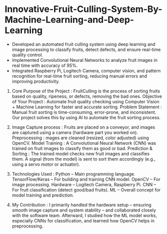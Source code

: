 # Innovative-Fruit-Culling-System-By-Machine-Learning-and-Deep-Learning

- Developed an automated fruit culling system using deep learning and image processing to classify fruits,  detect defects, and ensure real-time quality control.  
- Implemented Convolutional Neural Networks to analyze fruit images in real time with accuracy of 95%. 
- Integrated Raspberry Pi, Logitech Camera, computer vision, and pattern recognition for real-time fruit sorting, reducing manual errors and improving productivity.

1) Core Purpose of the Project : FruitCulling is the process of sorting fruits based on quality, ripeness, or defects, removing the bad ones.
   Objective of Your Project : Automate fruit quality checking using Computer Vision + Machine Learning for faster and accurate sorting.
   Problem Statement : Manual fruit sorting is time-consuming, error-prone, and inconsistent. Our project solves this by using AI to automate the fruit sorting process.

2) Image Capture process : Fruits are placed on a conveyor, and images are captured using a camera (hardware part you worked on).
   Preprocessing : mages are cleaned (resized, color adjusted) using OpenCV.
   Model Training : A Convolutional Neural Network (CNN) was trained on fruit images to classify them as good or bad.
   Prediction & Sorting : The trained model checks new fruit images and classifies them. A signal (from the model) is sent to sort them accordingly (e.g., using a servo motor or actuator).

3) Technologies Used :
   Python – Main programming language.
   TensorFlow/Keras – For building and training CNN model.
   OpenCV – For image processing.
   Hardware – Logitech Camera, Raspberry Pi.
   CNN – For fruit classification (detect good/bad fruits).
   ML – Overall concept for model training and prediction.

5) My Contribution : I primarily handled the hardware setup – ensuring smooth image capture and system stability – and collaborated closely with the software team. Afterward, I studied how the ML model works, 
   especially CNNs for classification, and learned how OpenCV helps in preprocessing.


